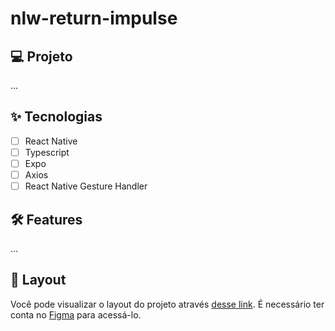 # nlw-return-impulse

## 💻 Projeto

...

## ✨ Tecnologias

- [ ] React Native
- [ ] Typescript
- [ ] Expo
- [ ] Axios
- [ ] React Native Gesture Handler

## :hammer_and_wrench: Features

...

## 🔖 Layout

Você pode visualizar o layout do projeto através [desse link](https://www.figma.com/community/file/1102912516166573468). É necessário ter conta no [Figma](http://figma.com/) para acessá-lo.

<br />
